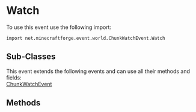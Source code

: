 # Watch

To use this event use the following import:
```groovy:no-line-numbers
import net.minecraftforge.event.world.ChunkWatchEvent.Watch
```

## Sub-Classes
This event extends the following events and can use all their methods and fields: <br>
[ChunkWatchEvent](chunk_watch_event.md)

## Methods
